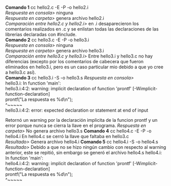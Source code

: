 **Comando 1**  cc hello2.c -E -P -o hello2.i  
*Respuesta en consola>* ninguna  
*Respuesta en carpeta>* genera archivo hello2.i  
*Comparación entre hello2.c y hello2.i>* en .i desaparecieron los comentarios realizados en .c y se enlistan todas las declaraciones de las librerias declaradas con #include.  
**Comando 2** cc hello3.c -E -P -o hello3.i  
*Respuesta en consola>* ninguna  
*Respuesta en carpeta>* genera archivo hello3.i    
*Comparación entre hello3.c y hello3.i>* Entre hello3.i y hello3.c no hay diferencias (excepto por los comentarios de cabecera que fueron eliminados en hello3.i, pero es un caso particular mio debido a que yo cree a hello3.c así).  
**Comando 3** cc hello3.i -S -o hello3.s
*Respuesta en consola>*  
hello3.i: In function 'main':  
hello3.i:4:2: warning: implicit declaration of function 'prontf' [-Wimplicit-function-declaration]  
  prontf("La respuesta es %d\n");  
  ^~~~~~  
hello3.i:4:2: error: expected declaration or statement at end of input  
  
 Retornó un warning por la declaración implicita de la funcion prontf y un error porque nunca se cierra la llave en el programa.
 *Respuesta en carpeta>* No genera archivo hello3.s
 **Comando 4** cc hello4.c -E -P -o hello4.i
 En hello4.c se cerró la llave que faltaba en hello3.c  
 *Resultado>* Genera archivo hello4.i
 **Comando 5** cc hello4.i -S -o hello4.s
 *Resultado>* Debido a que no se hizo ningún cambio con respecto al warning anterior, este se repitió, sin embargo se generó el archivo hello4.s
 hello4.i: In function 'main':  
hello4.i:4:2: warning: implicit declaration of function 'prontf' [-Wimplicit-function-declaration]  
  prontf("La respuesta es %d\n");  
  ^~~~~~  

